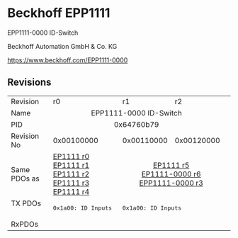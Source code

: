 # Beckhoff EPP1111

EPP1111-0000 ID-Switch

Beckhoff Automation GmbH & Co. KG

https://www.beckhoff.com/EPP1111-0000

## Revisions
<table>
<tr >
<td>Revision</td>
<td>r0</td>
<td>r1</td>
<td>r2</td>
</tr>
<tr >
<td>Name</td>
<td colspan=3 align="center">EPP1111-0000 ID-Switch</td>
</tr>
<tr >
<td>PID</td>
<td colspan=3 align="center">0x64760b79</td>
</tr>
<tr >
<td>Revision No</td>
<td>0x00100000</td>
<td>0x00110000</td>
<td>0x00120000</td>
</tr>
<tr >
<td>Same PDOs as</td>
<td><a href="EP1111">EP1111 r0</a><br/><a href="EP1111">EP1111 r1</a><br/><a href="EP1111">EP1111 r2</a><br/><a href="EP1111">EP1111 r3</a><br/><a href="EP1111">EP1111 r4</a></td>
<td colspan=2 align="center"><a href="EP1111">EP1111 r5</a><br/><a href="EP1111-0000">EP1111-0000 r6</a><br/><a href="EPP1111-0000">EPP1111-0000 r3</a></td>
</tr>
<tr class="txpdo pdosection">
<td rowspan=1 valign=top>TX PDOs</td>
<td><pre>0x1a00: ID Inputs </pre></td>
<td colspan=2 align="left"><pre>0x1a00: ID Inputs</pre></td>
<td></td>
</tr>
<tr >
<td>RxPDOs</td>
<td colspan=3 align="left"></td>
</tr>
</table>
